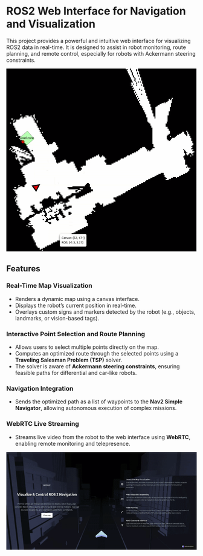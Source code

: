 # ROS2 Web Interface for Navigation and Visualization

This project provides a powerful and intuitive web interface for visualizing ROS2 data in real-time. It is designed to assist in robot monitoring, route planning, and remote control, especially for robots with Ackermann steering constraints.

![TSP Gif](./assets/tsp.gif)

## Features

### Real-Time Map Visualization

- Renders a dynamic map using a canvas interface.
- Displays the robot’s current position in real-time.
- Overlays custom signs and markers detected by the robot (e.g., objects, landmarks, or vision-based tags).

### Interactive Point Selection and Route Planning

- Allows users to select multiple points directly on the map.
- Computes an optimized route through the selected points using a **Traveling Salesman Problem (TSP)** solver.
- The solver is aware of **Ackermann steering constraints**, ensuring feasible paths for differential and car-like robots.

### Navigation Integration

- Sends the optimized path as a list of waypoints to the **Nav2 Simple Navigator**, allowing autonomous execution of complex missions.

### WebRTC Live Streaming

- Streams live video from the robot to the web interface using **WebRTC**, enabling remote monitoring and telepresence.

![TSP Gif](./assets/full_demo.gif)
